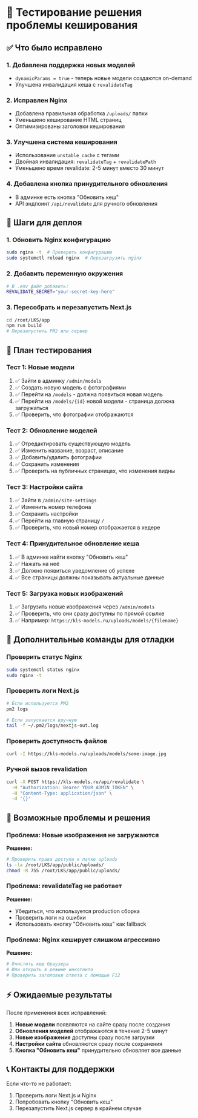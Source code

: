 # 🧪 Тестирование решения проблемы кеширования

## ✅ Что было исправлено

### 1. **Добавлена поддержка новых моделей**
- `dynamicParams = true` - теперь новые модели создаются on-demand
- Улучшена инвалидация кеша с `revalidateTag`

### 2. **Исправлен Nginx**
- Добавлена правильная обработка `/uploads/` папки
- Уменьшено кеширование HTML страниц
- Оптимизированы заголовки кеширования

### 3. **Улучшена система кеширования**
- Использование `unstable_cache` с тегами
- Двойная инвалидация: `revalidateTag` + `revalidatePath`
- Уменьшено время revalidate: 2-5 минут вместо 30 минут

### 4. **Добавлена кнопка принудительного обновления**
- В админке есть кнопка "Обновить кеш"
- API эндпоинт `/api/revalidate` для ручного обновления

## 🔧 Шаги для деплоя

### 1. Обновить Nginx конфигурацию
```bash
sudo nginx -t  # Проверить конфигурацию
sudo systemctl reload nginx  # Перезагрузить nginx
```

### 2. Добавить переменную окружения
```bash
# В .env файл добавить:
REVALIDATE_SECRET="your-secret-key-here"
```

### 3. Пересобрать и перезапустить Next.js
```bash
cd /root/LKS/app
npm run build
# Перезапустить PM2 или сервер
```

## 🧪 План тестирования

### Тест 1: Новые модели
1. ✅ Зайти в админку `/admin/models`
2. ✅ Создать новую модель с фотографиями
3. ✅ Перейти на `/models` - должна появиться новая модель
4. ✅ Перейти на `/models/{id}` новой модели - страница должна загружаться
5. ✅ Проверить, что фотографии отображаются

### Тест 2: Обновление моделей
1. ✅ Отредактировать существующую модель
2. ✅ Изменить название, возраст, описание
3. ✅ Добавить/удалить фотографии
4. ✅ Сохранить изменения
5. ✅ Проверить на публичных страницах, что изменения видны

### Тест 3: Настройки сайта
1. ✅ Зайти в `/admin/site-settings`
2. ✅ Изменить номер телефона
3. ✅ Сохранить настройки
4. ✅ Перейти на главную страницу `/`
5. ✅ Проверить, что новый номер отображается в хедере

### Тест 4: Принудительное обновление кеша
1. ✅ В админке найти кнопку "Обновить кеш"
2. ✅ Нажать на неё
3. ✅ Должно появиться уведомление об успехе
4. ✅ Все страницы должны показывать актуальные данные

### Тест 5: Загрузка новых изображений
1. ✅ Загрузить новые изображения через `/admin/models`
2. ✅ Проверить, что они сразу доступны по прямой ссылке
3. ✅ Например: `https://kls-models.ru/uploads/models/{filename}`

## 🚀 Дополнительные команды для отладки

### Проверить статус Nginx
```bash
sudo systemctl status nginx
sudo nginx -t
```

### Проверить логи Next.js
```bash
# Если используется PM2
pm2 logs

# Если запускается вручную
tail -f ~/.pm2/logs/nextjs-out.log
```

### Проверить доступность файлов
```bash
curl -I https://kls-models.ru/uploads/models/some-image.jpg
```

### Ручной вызов revalidation
```bash
curl -X POST https://kls-models.ru/api/revalidate \
  -H "Authorization: Bearer YOUR_ADMIN_TOKEN" \
  -H "Content-Type: application/json" \
  -d '{}'
```

## 🐛 Возможные проблемы и решения

### Проблема: Новые изображения не загружаются
**Решение:**
```bash
# Проверить права доступа к папке uploads
ls -la /root/LKS/app/public/uploads/
chmod -R 755 /root/LKS/app/public/uploads/
```

### Проблема: revalidateTag не работает
**Решение:**
- Убедиться, что используется production сборка
- Проверить логи на ошибки
- Использовать кнопку "Обновить кеш" как fallback

### Проблема: Nginx кеширует слишком агрессивно
**Решение:**
```bash
# Очистить кеш браузера
# Или открыть в режиме инкогнито
# Проверить заголовки ответа с помощью F12
```

## ⚡ Ожидаемые результаты

После применения всех исправлений:

1. **Новые модели** появляются на сайте сразу после создания
2. **Обновления моделей** отображаются в течение 2-5 минут
3. **Новые изображения** доступны сразу после загрузки
4. **Настройки сайта** обновляются сразу после сохранения
5. **Кнопка "Обновить кеш"** принудительно обновляет все данные

## 📞 Контакты для поддержки

Если что-то не работает:
1. Проверить логи Next.js и Nginx
2. Попробовать кнопку "Обновить кеш"
3. Перезапустить Next.js сервер в крайнем случае 